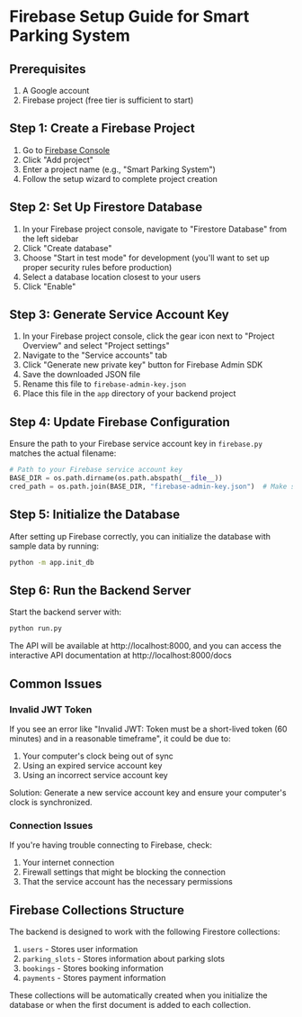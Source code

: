# Firebase Setup Guide for Smart Parking System

## Prerequisites

1. A Google account
2. Firebase project (free tier is sufficient to start)

## Step 1: Create a Firebase Project

1. Go to [Firebase Console](https://console.firebase.google.com/)
2. Click "Add project"
3. Enter a project name (e.g., "Smart Parking System")
4. Follow the setup wizard to complete project creation

## Step 2: Set Up Firestore Database

1. In your Firebase project console, navigate to "Firestore Database" from the left sidebar
2. Click "Create database"
3. Choose "Start in test mode" for development (you'll want to set up proper security rules before production)
4. Select a database location closest to your users
5. Click "Enable"

## Step 3: Generate Service Account Key

1. In your Firebase project console, click the gear icon next to "Project Overview" and select "Project settings"
2. Navigate to the "Service accounts" tab
3. Click "Generate new private key" button for Firebase Admin SDK
4. Save the downloaded JSON file
5. Rename this file to `firebase-admin-key.json`
6. Place this file in the `app` directory of your backend project

## Step 4: Update Firebase Configuration

Ensure the path to your Firebase service account key in `firebase.py` matches the actual filename:

```python
# Path to your Firebase service account key
BASE_DIR = os.path.dirname(os.path.abspath(__file__))
cred_path = os.path.join(BASE_DIR, "firebase-admin-key.json")  # Make sure this matches your file name
```

## Step 5: Initialize the Database

After setting up Firebase correctly, you can initialize the database with sample data by running:

```bash
python -m app.init_db
```

## Step 6: Run the Backend Server

Start the backend server with:

```bash
python run.py
```

The API will be available at http://localhost:8000, and you can access the interactive API documentation at http://localhost:8000/docs

## Common Issues

### Invalid JWT Token

If you see an error like "Invalid JWT: Token must be a short-lived token (60 minutes) and in a reasonable timeframe", it could be due to:

1. Your computer's clock being out of sync
2. Using an expired service account key
3. Using an incorrect service account key

Solution: Generate a new service account key and ensure your computer's clock is synchronized.

### Connection Issues

If you're having trouble connecting to Firebase, check:

1. Your internet connection
2. Firewall settings that might be blocking the connection
3. That the service account has the necessary permissions

## Firebase Collections Structure

The backend is designed to work with the following Firestore collections:

1. `users` - Stores user information
2. `parking_slots` - Stores information about parking slots
3. `bookings` - Stores booking information
4. `payments` - Stores payment information

These collections will be automatically created when you initialize the database or when the first document is added to each collection.